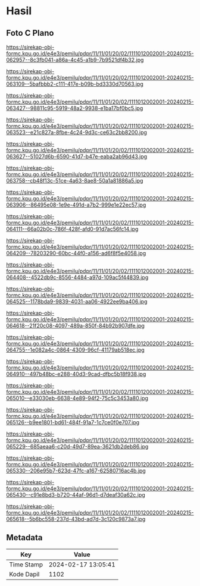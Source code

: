 # Hasil

## Foto C Plano

https://sirekap-obj-formc.kpu.go.id/e4e3/pemilu/pdpr/11/11/01/20/02/1111012002001-20240215-062957--8c3fb041-a86a-4c45-a1b9-7b9521df4b32.jpg

https://sirekap-obj-formc.kpu.go.id/e4e3/pemilu/pdpr/11/11/01/20/02/1111012002001-20240215-063109--5bafbbb2-c111-417e-b09b-bd3330d70563.jpg

https://sirekap-obj-formc.kpu.go.id/e4e3/pemilu/pdpr/11/11/01/20/02/1111012002001-20240215-063427--98811c95-5919-48a2-9938-e1ba17bf0bc5.jpg

https://sirekap-obj-formc.kpu.go.id/e4e3/pemilu/pdpr/11/11/01/20/02/1111012002001-20240215-063523--e21c827a-8fbe-4c24-9d3c-ce63c2bb8200.jpg

https://sirekap-obj-formc.kpu.go.id/e4e3/pemilu/pdpr/11/11/01/20/02/1111012002001-20240215-063627--51027d6b-6590-41d7-b47e-eaba2ab96d43.jpg

https://sirekap-obj-formc.kpu.go.id/e4e3/pemilu/pdpr/11/11/01/20/02/1111012002001-20240215-063758--cb48f13c-51ce-4a63-8ae8-50a1a81886a5.jpg

https://sirekap-obj-formc.kpu.go.id/e4e3/pemilu/pdpr/11/11/01/20/02/1111012002001-20240215-063906--86495e08-1e9e-491d-a7b2-999e1e22ec57.jpg

https://sirekap-obj-formc.kpu.go.id/e4e3/pemilu/pdpr/11/11/01/20/02/1111012002001-20240215-064111--66a02b0c-786f-428f-afd0-91d7ac56fc14.jpg

https://sirekap-obj-formc.kpu.go.id/e4e3/pemilu/pdpr/11/11/01/20/02/1111012002001-20240215-064209--78203290-60bc-44f0-a156-ad6f8f5e4058.jpg

https://sirekap-obj-formc.kpu.go.id/e4e3/pemilu/pdpr/11/11/01/20/02/1111012002001-20240215-064408--4522db9c-8556-4484-a97d-109ac5f44839.jpg

https://sirekap-obj-formc.kpu.go.id/e4e3/pemilu/pdpr/11/11/01/20/02/1111012002001-20240215-064525--1178bda9-9839-4031-aa06-4922ee9ba406.jpg

https://sirekap-obj-formc.kpu.go.id/e4e3/pemilu/pdpr/11/11/01/20/02/1111012002001-20240215-064618--21f20c08-4097-489a-850f-84b92b907dfe.jpg

https://sirekap-obj-formc.kpu.go.id/e4e3/pemilu/pdpr/11/11/01/20/02/1111012002001-20240215-064755--1e082a4c-0864-4309-96cf-41179ab518ec.jpg

https://sirekap-obj-formc.kpu.go.id/e4e3/pemilu/pdpr/11/11/01/20/02/1111012002001-20240215-064910--497b48bc-e288-40d3-9cad-dfbc5b18f938.jpg

https://sirekap-obj-formc.kpu.go.id/e4e3/pemilu/pdpr/11/11/01/20/02/1111012002001-20240215-065010--e33030eb-6638-4e89-94f2-75c5c3453a80.jpg

https://sirekap-obj-formc.kpu.go.id/e4e3/pemilu/pdpr/11/11/01/20/02/1111012002001-20240215-065126--b9ee1801-bd61-484f-91a7-1c7ce0f0e707.jpg

https://sirekap-obj-formc.kpu.go.id/e4e3/pemilu/pdpr/11/11/01/20/02/1111012002001-20240215-065229--685aeaa6-c20d-49d7-89ea-3621db2deb86.jpg

https://sirekap-obj-formc.kpu.go.id/e4e3/pemilu/pdpr/11/11/01/20/02/1111012002001-20240215-065330--206e95b7-623d-47fc-a167-62580716ac4b.jpg

https://sirekap-obj-formc.kpu.go.id/e4e3/pemilu/pdpr/11/11/01/20/02/1111012002001-20240215-065430--c91e8bd3-b720-44af-96d1-d7deaf30a62c.jpg

https://sirekap-obj-formc.kpu.go.id/e4e3/pemilu/pdpr/11/11/01/20/02/1111012002001-20240215-065618--5b6bc558-237d-43bd-ad7d-3c120c9873a7.jpg


## Metadata

| Key        | Value               |
| ---------- | ------------------- |
| Time Stamp | 2024-02-17 13:05:41 |
| Kode Dapil | 1102                |



